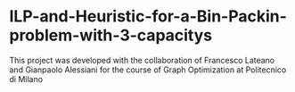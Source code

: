 # ILP-and-Heuristic-for-a-Bin-Packin-problem-with-3-capacitys
This project was developed with the collaboration of Francesco Lateano and Gianpaolo Alessiani for the course of Graph Optimization at Politecnico di Milano
